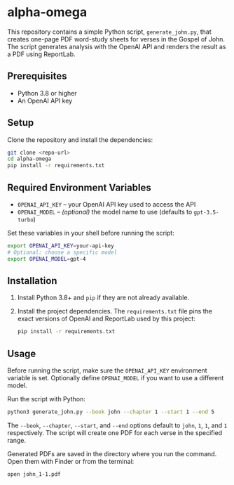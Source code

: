# alpha-omega

This repository contains a simple Python script, `generate_john.py`, that creates
one-page PDF word-study sheets for verses in the Gospel of John. The script
generates analysis with the OpenAI API and renders the result as a PDF using
ReportLab.

## Prerequisites

- Python 3.8 or higher
- An OpenAI API key

## Setup

Clone the repository and install the dependencies:

```bash
git clone <repo-url>
cd alpha-omega
pip install -r requirements.txt
```

## Required Environment Variables

- `OPENAI_API_KEY` – your OpenAI API key used to access the API
- `OPENAI_MODEL` – *(optional)* the model name to use (defaults to
  `gpt-3.5-turbo`)

Set these variables in your shell before running the script:

```bash
export OPENAI_API_KEY=your-api-key
# Optional: choose a specific model
export OPENAI_MODEL=gpt-4
```

## Installation

1. Install Python 3.8+ and `pip` if they are not already available.
2. Install the project dependencies. The `requirements.txt` file pins the exact
   versions of OpenAI and ReportLab used by this project:

   ```bash
   pip install -r requirements.txt
   ```

## Usage

Before running the script, make sure the `OPENAI_API_KEY` environment variable is
set. Optionally define `OPENAI_MODEL` if you want to use a different model.

Run the script with Python:

```bash
python3 generate_john.py --book john --chapter 1 --start 1 --end 5
```

The `--book`, `--chapter`, `--start`, and `--end` options default to `john`,
`1`, `1`, and `1` respectively. The script will create one PDF for each verse in
the specified range.

Generated PDFs are saved in the directory where you run the command. Open them
with Finder or from the terminal:

```bash
open john_1-1.pdf
```
